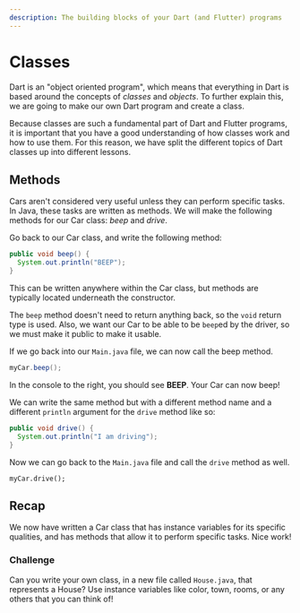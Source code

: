 ```yaml
---
description: The building blocks of your Dart (and Flutter) programs
---
```


# Classes

Dart is an "object oriented program", which means that everything in Dart is based around the concepts of _classes_ and _objects_. To further explain this, we are going to make our own Dart program and create a class.

Because classes are such a fundamental part of Dart and Flutter programs, it is important that you have a good understanding of how classes work and how to use them. For this reason, we have split the different topics of Dart classes up into different lessons.

## 

## Methods

Cars aren't considered very useful unless they can perform specific tasks. In Java, these tasks are written as methods. We will make the following methods for our Car class: _beep_ and _drive_.

Go back to our Car class, and write the following method:

```java
public void beep() {
  System.out.println("BEEP");
}
```

This can be written anywhere within the Car class, but methods are typically located underneath the constructor.

The `beep` method doesn't need to return anything back, so the `void` return type is used. Also, we want our Car to be able to be `beep`ed by the driver, so we must make it public to make it usable.

If we go back into our `Main.java` file, we can now call the beep method.

```java
myCar.beep();
```

In the console to the right, you should see **BEEP**. Your Car can now beep!

We can write the same method but with a different method name and a different `println` argument for the `drive` method like so:

```java
public void drive() {
  System.out.println("I am driving");
}
```

Now we can go back to the `Main.java` file and call the `drive` method as well.

```text
myCar.drive();
```

## Recap

We now have written a Car class that has instance variables for its specific qualities, and has methods that allow it to perform specific tasks. Nice work!

### Challenge

Can you write your own class, in a new file called `House.java`, that represents a House? Use instance variables like color, town, rooms, or any others that you can think of!

